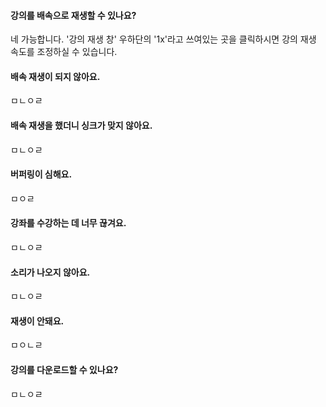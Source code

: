 #### 강의를 배속으로 재생할 수 있나요?
네 가능합니다.
'강의 재생 창' 우하단의 '1x'라고 쓰여있는 곳을 클릭하시면 강의 재생 속도를 조정하실 수 있습니다.

#### 배속 재생이 되지 않아요.
ㅁㄴㅇㄹ

#### 배속 재생을 했더니 싱크가 맞지 않아요.
ㅁㄴㅇㄹ

#### 버퍼링이 심해요.
ㅁㅇㄹ

#### 강좌를 수강하는 데 너무 끊겨요.
ㅁㄴㅇㄹ

#### 소리가 나오지 않아요.
ㅁㄴㅇㄹ

#### 재생이 안돼요.
ㅁㅇㄴㄹ

#### 강의를 다운로드할 수 있나요?
ㅁㄴㅇㄹ
